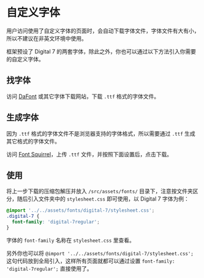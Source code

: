 # 自定义字体 <sup class="pro-badge" />

用户访问使用了自定义字体的页面时，会自动下载字体文件，字体文件有大有小，所以不建议在非英文环境中使用。

框架预设了 Digital 7 的两套字体，除此之外，你也可以通过以下方法引入你需要的自定义字体。

## 找字体

访问 [DaFont](https://www.dafont.com/) 或其它字体下载网站，下载 `.ttf` 格式的字体文件。

<ZoomImg src="/font1.png" />

## 生成字体

因为 `.ttf` 格式的字体文件不是浏览器支持的字体格式，所以需要通过 `.ttf` 生成其它格式的字体文件。

访问 [Font Squirrel](https://www.fontsquirrel.com/tools/webfont-generator)，上传 `.ttf` 文件，并按照下面设置后，点击下载。

<ZoomImg src="/font2.png" />

## 使用

将上一步下载的压缩包解压并放入 `/src/assets/fonts/` 目录下，注意按文件夹区分，随后引入文件夹中的 `stylesheet.css` 即可使用，以 Digital 7 字体为例：

```scss
@import '../../assets/fonts/digital-7/stylesheet.css';
.digital-7 {
  font-family: 'digital-7regular';
}
```

字体的 `font-family` 名称在 `stylesheet.css` 里查看。

另外你也可以将 `@import '../../assets/fonts/digital-7/stylesheet.css';` 这句代码放到全局引入，这样所有页面就都可以通过设置 `font-family: 'digital-7regular';` 直接使用了。